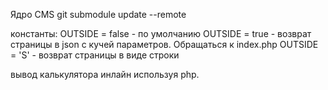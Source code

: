 Ядро CMS
git submodule update --remote

константы:
 OUTSIDE = false - по умолчанию
 OUTSIDE = true - возврат страницы в json с кучей параметров. Обращаться к index.php
 OUTSIDE = 'S'  - возврат страницы в виде строки
 
 
 вывод калькулятора инлайн используя php.
 <?= require './calc/outside.php'; ?>
